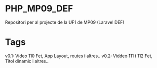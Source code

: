 # PHP_MP09_DEF
Repositori per al projecte de la UF1 de MP09 (Laravel DEF)

# Tags
v0.1: Video 110 Fet, App Layout, routes i altres..
v0.2: Viddeo 111 i 112 Fet, Títol dinamic i altres..
